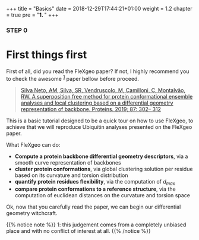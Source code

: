 +++
title = "Basics"
date = 2018-12-29T17:44:21+01:00
weight = 1.2
chapter = true
pre = "<b>1. </b>"
+++

### STEP 0

# First things first

First of all, did you read the FleXgeo paper?
If not, I highly recommend you to check the awesome <sup>[1](#footnote1)</sup> paper bellow before proceed.

> [Silva Neto, AM, Silva, SR, Vendruscolo, M, Camilloni, C, Montalvão, RW. A superposition free method for protein conformational ensemble analyses and local clustering based on a differential geometry representation of backbone. Proteins. 2019; 87: 302– 312](https://onlinelibrary.wiley.com/doi/abs/10.1002/prot.25652)

This is a basic tutorial designed to be a quick tour on how to use FleXgeo, to achieve that we will reproduce Ubiquitin analyses presented on the FleXgeo paper.

What FleXgeo can do:

 * **Compute a protein backbone differential geometry descriptors**, via a smooth curve representation of backbones
 * **cluster protein conformations**, via global clustering solution per residue based on its curvature and torsion distribution
 * **quantify protein residues flexibility**, via the computation of $d_{max}$
 * **compare protein conformations to a reference structure**, via the computation of euclidean distances on the curvature and torsion space

Ok, now that you carefully read the paper, we can begin our differential geometry witchcraft.


{{% notice note %}}
<a name="footnote1">1</a>: this judgement comes from a completely unbiased place and with no conflict of interest at all.
{{% /notice %}}
